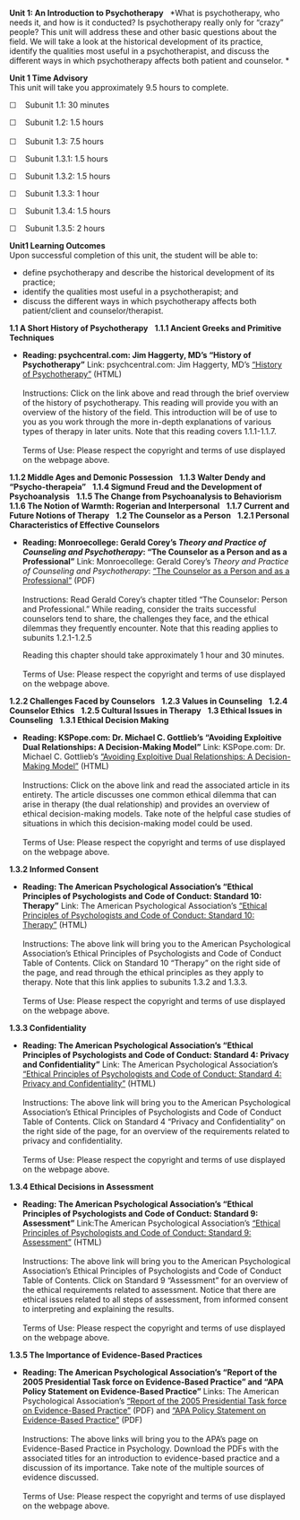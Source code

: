 **Unit 1: An Introduction to Psychotherapy** <span id="1"></span> 
*What is psychotherapy, who needs it, and how is it conducted? Is
psychotherapy really only for “crazy” people? This unit will address
these and other basic questions about the field. We will take a look at
the historical development of its practice, identify the qualities most
useful in a psychotherapist, and discuss the different ways in which
psychotherapy affects both patient and counselor. *

**Unit 1 Time Advisory**  
This unit will take you approximately 9.5 hours to complete.  
  
 ☐    Subunit 1.1: 30 minutes  
  
 ☐    Subunit 1.2: 1.5 hours  
          
 ☐    Subunit 1.3: 7.5 hours  
  
☐    Subunit 1.3.1: 1.5 hours  
  
 ☐    Subunit 1.3.2: 1.5 hours  
  
 ☐    Subunit 1.3.3: 1 hour  
  
 ☐    Subunit 1.3.4: 1.5 hours  
  
 ☐    Subunit 1.3.5: 2 hours

**Unit1 Learning Outcomes**  
Upon successful completion of this unit, the student will be able to:

-   define psychotherapy and describe the historical development of its
    practice;
-   identify the qualities most useful in a psychotherapist; and
-   discuss the different ways in which psychotherapy affects both
    patient/client and counselor/therapist.

**1.1 A Short History of Psychotherapy** <span id="1.1"></span> 
**1.1.1 Ancient Greeks and Primitive Techniques** <span
id="1.1.1"></span> 
-   **Reading: psychcentral.com: Jim Haggerty, MD’s “History of
    Psychotherapy”**
    Link: psychcentral.com: Jim Haggerty, MD’s [“History of
    Psychotherapy”](http://psychcentral.com/lib/2006/history-of-psychotherapy/) (HTML)  
        
     Instructions: Click on the link above and read through the brief
    overview of the history of psychotherapy. This reading will provide
    you with an overview of the history of the field. This introduction
    will be of use to you as you work through the more in-depth
    explanations of various types of therapy in later units. Note that
    this reading covers 1.1.1-1.1.7.  
        
     Terms of Use: Please respect the copyright and terms of use
    displayed on the webpage above.

**1.1.2 Middle Ages and Demonic Possession** <span id="1.1.2"></span> 
**1.1.3 Walter Dendy and “Psycho-therapeia”** <span id="1.1.3"></span> 
**1.1.4 Sigmund Freud and the Development of Psychoanalysis** <span
id="1.1.4"></span> 
**1.1.5 The Change from Psychoanalysis to Behaviorism** <span
id="1.1.5"></span> 
**1.1.6 The Notion of Warmth: Rogerian and Interpersonal** <span
id="1.1.6"></span> 
**1.1.7 Current and Future Notions of Therapy** <span
id="1.1.7"></span> 
**1.2 The Counselor as a Person** <span id="1.2"></span> 
**1.2.1 Personal Characteristics of Effective Counselors** <span
id="1.2.1"></span> 
-   **Reading: Monroecollege: Gerald Corey’s *Theory and Practice of
    Counseling and Psychotherapy*: “The Counselor as a Person and as a
    Professional”**
    Link: Monroecollege: Gerald Corey’s *Theory and Practice of
    Counseling and Psychotherapy*: [“The Counselor as a Person and as a
    Professional”](http://www.monroecollege.edu/AcademicResources/ebooks/0495102083_lores_ch02.pdf) (PDF)  
        
     Instructions: Read Gerald Corey’s chapter titled “The Counselor:
    Person and Professional.” While reading, consider the traits
    successful counselors tend to share, the challenges they face, and
    the ethical dilemmas they frequently encounter. Note that this
    reading applies to subunits 1.2.1-1.2.5  
      
     Reading this chapter should take approximately 1 hour and 30
    minutes.   
        
     Terms of Use: Please respect the copyright and terms of use
    displayed on the webpage above.

**1.2.2 Challenges Faced by Counselors** <span id="1.2.2"></span> 
**1.2.3 Values in Counseling** <span id="1.2.3"></span> 
**1.2.4 Counselor Ethics** <span id="1.2.4"></span> 
**1.2.5 Cultural Issues in Therapy** <span id="1.2.5"></span> 
**1.3 Ethical Issues in Counseling** <span id="1.3"></span> 
**1.3.1 Ethical Decision Making** <span id="1.3.1"></span> 
-   **Reading: KSPope.com: Dr. Michael C. Gottlieb’s “Avoiding
    Exploitive Dual Relationships: A Decision-Making Model”**
    Link: KSPope.com: Dr. Michael C. Gottlieb’s [“Avoiding Exploitive
    Dual Relationships: A Decision-Making
    Model”](http://www.kspope.com/dual/gottlieb.php) (HTML)  
        
     Instructions: Click on the above link and read the associated
    article in its entirety. The article discusses one common ethical
    dilemma that can arise in therapy (the dual relationship) and
    provides an overview of ethical decision-making models. Take note of
    the helpful case studies of situations in which this decision-making
    model could be used.  
        
     Terms of Use: Please respect the copyright and terms of use
    displayed on the webpage above.

**1.3.2 Informed Consent** <span id="1.3.2"></span> 
-   **Reading: The American Psychological Association’s “Ethical
    Principles of Psychologists and Code of Conduct: Standard 10:
    Therapy”**
    Link: The American Psychological Association’s [“Ethical Principles
    of Psychologists and Code of Conduct: Standard 10:
    Therapy”](http://www.apa.org/ethics/code/index.aspx) (HTML)  
        
     Instructions: The above link will bring you to the American
    Psychological Association’s Ethical Principles of Psychologists and
    Code of Conduct Table of Contents. Click on Standard 10 “Therapy” on
    the right side of the page, and read through the ethical principles
    as they apply to therapy. Note that this link applies to subunits
    1.3.2 and 1.3.3.  
        
     Terms of Use: Please respect the copyright and terms of use
    displayed on the webpage above.

**1.3.3 Confidentiality** <span id="1.3.3"></span> 
-   **Reading: The American Psychological Association’s “Ethical
    Principles of Psychologists and Code of Conduct: Standard 4: Privacy
    and Confidentiality”**
    Link: The American Psychological Association’s [“Ethical Principles
    of Psychologists and Code of Conduct: Standard 4: Privacy and
    Confidentiality”](http://www.apa.org/ethics/code/index.aspx) (HTML)  
        
     Instructions: The above link will bring you to the American
    Psychological Association’s Ethical Principles of Psychologists and
    Code of Conduct Table of Contents. Click on Standard 4 “Privacy and
    Confidentiality” on the right side of the page, for an overview of
    the requirements related to privacy and confidentiality.  
        
     Terms of Use: Please respect the copyright and terms of use
    displayed on the webpage above.

**1.3.4 Ethical Decisions in Assessment** <span id="1.3.4"></span> 
-   **Reading: The American Psychological Association’s “Ethical
    Principles of Psychologists and Code of Conduct: Standard 9:
    Assessment”**
    Link:The American Psychological Association’s [“Ethical Principles
    of Psychologists and Code of Conduct: Standard 9:
    Assessment”](http://www.apa.org/ethics/code/index.aspx) (HTML)  
        
     Instructions: The above link will bring you to the American
    Psychological Association’s Ethical Principles of Psychologists and
    Code of Conduct Table of Contents. Click on Standard 9 “Assessment”
    for an overview of the ethical requirements related to assessment.
    Notice that there are ethical issues related to all steps of
    assessment, from informed consent to interpreting and explaining the
    results.    
        
     Terms of Use: Please respect the copyright and terms of use
    displayed on the webpage above.

**1.3.5 The Importance of Evidence-Based Practices** <span
id="1.3.5"></span> 
-   **Reading: The American Psychological Association’s “Report of the
    2005 Presidential Task force on Evidence-Based Practice” and “APA
    Policy Statement on Evidence-Based Practice”**
    Links: The American Psychological Association’s [“Report of the 2005
    Presidential Task force on Evidence-Based
    Practice”](http://www.apa.org/practice/resources/evidence/index.aspx) (PDF)
    and [“APA Policy Statement on Evidence-Based
    Practice”](http://www.apa.org/practice/resources/evidence/index.aspx) (PDF)  
        
     Instructions: The above links will bring you to the APA’s page on
    Evidence-Based Practice in Psychology. Download the PDFs with the
    associated titles for an introduction to evidence-based practice and
    a discussion of its importance. Take note of the multiple sources of
    evidence discussed.  
        
     Terms of Use: Please respect the copyright and terms of use
    displayed on the webpage above.


